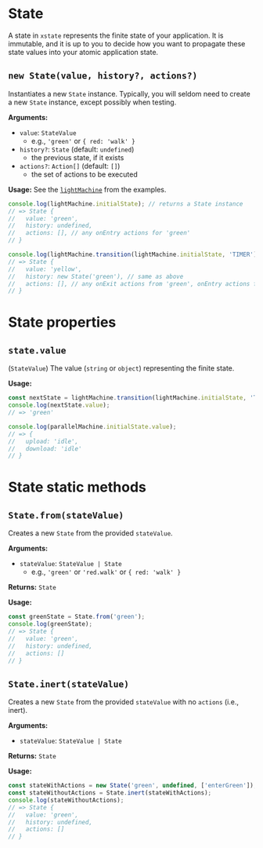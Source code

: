 # State

A state in `xstate` represents the finite state of your application. It is immutable, and it is up to you to decide how you want to propagate these state values into your atomic application state.

## `new State(value, history?, actions?)`

Instantiates a new `State` instance. Typically, you will seldom need to create a new `State` instance, except possibly when testing.

**Arguments:**
- `value`: `StateValue`
  - e.g., `'green'` or `{ red: 'walk' }`
- `history?`: `State` (default: `undefined`)
  - the previous state, if it exists
- `actions?`: `Action[]` (default: `[]`)
  - the set of actions to be executed

**Usage:** See the [`lightMachine`](examples/light.md) from the examples.

```js
console.log(lightMachine.initialState); // returns a State instance
// => State {
//   value: 'green',
//   history: undefined,
//   actions: [], // any onEntry actions for 'green'
// }

console.log(lightMachine.transition(lightMachine.initialState, 'TIMER'));
// => State {
//   value: 'yellow',
//   history: new State('green'), // same as above
//   actions: [], // any onExit actions from 'green', onEntry actions for 'yellow', etc.
// }
```

# State properties

## `state.value`

(`StateValue`) The value (`string` or `object`) representing the finite state.

**Usage:**

```js
const nextState = lightMachine.transition(lightMachine.initialState, 'TIMER');
console.log(nextState.value);
// => 'green'

console.log(parallelMachine.initialState.value);
// => {
//   upload: 'idle',
//   download: 'idle'
// }
```

# State static methods

## `State.from(stateValue)`

Creates a new `State` from the provided `stateValue`.

**Arguments:**
- `stateValue`: `StateValue | State`
  - e.g., `'green'` or `'red.walk'` or `{ red: 'walk' }`

**Returns:** `State`

**Usage:**

```js
const greenState = State.from('green');
console.log(greenState);
// => State {
//   value: 'green',
//   history: undefined,
//   actions: []
// }
```

## `State.inert(stateValue)`

Creates a new `State` from the provided `stateValue` with no `actions` (i.e., inert).

**Arguments:**
- `stateValue`: `StateValue | State`

**Returns:** `State`

**Usage:**
```js
const stateWithActions = new State('green', undefined, ['enterGreen']);
const stateWithoutActions = State.inert(stateWithActions);
console.log(stateWithoutActions);
// => State {
//   value: 'green',
//   history: undefined,
//   actions: []
// }
```

